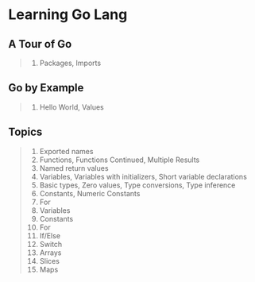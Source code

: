 # Learning Go Lang

## A Tour of Go

> 1. Packages, Imports

## Go by Example

> 1. Hello World, Values

## Topics

> 1. Exported names
> 1. Functions, Functions Continued, Multiple Results
> 1. Named return values
> 1. Variables, Variables with initializers, Short variable declarations
> 1. Basic types, Zero values, Type conversions, Type inference
> 1. Constants, Numeric Constants
> 1. For
> 1. Variables
> 1. Constants
> 1. For
> 1. If/Else
> 1. Switch
> 1. Arrays
> 1. Slices
> 1. Maps
